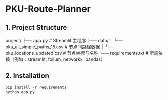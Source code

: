 # PKU-Route-Planner
## 1. Project Structure

project/
├── app.py                  # Streamlit 主程序
├── data/
│   └── pku_all_simple_paths_15.csv   # 节点间路径数据
│   └── pku_locations_updated.csv     # 节点坐标与名称
└── requirements.txt        # 所需依赖（例如：streamlit, folium, networkx, pandas）

## 2. Installation
```python
pip install -r requirements
python app.py
```
